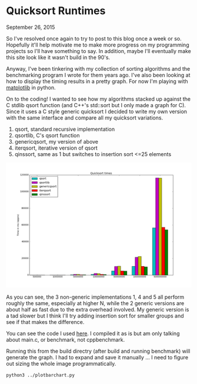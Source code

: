 Quicksort Runtimes
==================
September 26, 2015

So I've resolved once again to try to post to this blog once
a week or so.  Hopefully it'll help motivate me to make more
progress on my programming projects so I'll have something
to say.  In addition, maybe I'll eventually make this site
look like it wasn't build in the 90's.


Anyway, I've been tinkering with my collection of sorting algorithms
and the benchmarking program I wrote for them years ago.  I've
also been looking at how to display the timing results in a pretty
graph.  For now I'm playing with [matplotlib](http://matplotlib.org) in python.

On to the coding!  I wanted to see how my algorithms stacked up against
the C stdlib qsort function (and C++'s std::sort but I only made a graph
for C).  Since it uses a C style generic quicksort I decided to write
my own version with the same interface and compare all my quicksort
variations.

1. qsort, standard recursive implementation
2. qsortlib, C's qsort function
3. genericqsort, my version of above
4. iterqsort, iterative version of qsort
5. qinssort, same as 1 but switches to insertion sort <=25 elements



![Quicksort graph](./quicksort_times.png)

As you can see, the 3 non-generic implementations 1, 4 and 5 all
perform roughly the same, especially at higher N, while the 2
generic versions are about half as fast due to the extra overhead
involved.  My generic version is a tad slower but I think I'll try
adding insertion sort for smaller groups and see if that makes the
difference.

You can see the code I used [here](https://github.com/rswinkle/sorting/commit/8c8c1f2d980dfe069b0dcc2350ca0ecb4b0f46ac).
I compiled it as is but am only talking about main.c, or benchmark, not cppbenchmark.

Running this from the build directry (after build and running benchmark)
will generate the graph.  I had to expand and save it manually ...
I need to figure out sizing the whole image programmatically.
```
python3 ../plotbarchart.py
```


